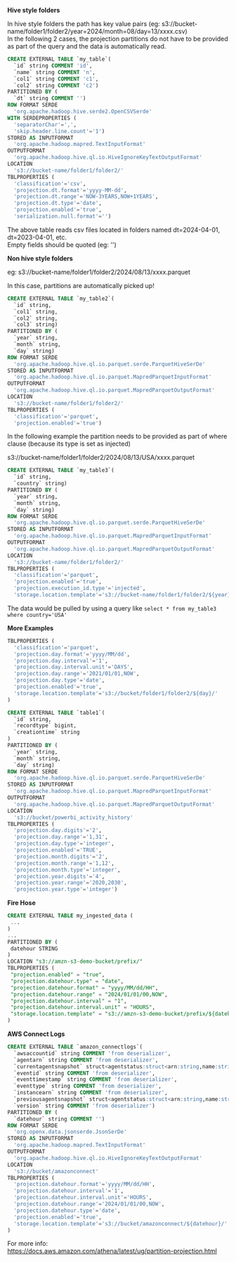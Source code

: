 **Hive style folders**

In hive style folders the path has key value pairs  (eg: s3://bucket-name/folder1/folder2/year=2024/month=08/day=13/xxxx.csv)  
In the following 2 cases, the projection partitions do not have to be provided as part of the query and the data is automatically read.

```sql
CREATE EXTERNAL TABLE `my_table`(
  `id` string COMMENT 'id', 
  `name` string COMMENT 'n', 
  `col1` string COMMENT 'c1', 
  `col2` string COMMENT 'c2')
PARTITIONED BY ( 
  `dt` string COMMENT '')
ROW FORMAT SERDE 
  'org.apache.hadoop.hive.serde2.OpenCSVSerde' 
WITH SERDEPROPERTIES ( 
  'separatorChar'=',', 
  'skip.header.line.count'='1') 
STORED AS INPUTFORMAT 
  'org.apache.hadoop.mapred.TextInputFormat' 
OUTPUTFORMAT 
  'org.apache.hadoop.hive.ql.io.HiveIgnoreKeyTextOutputFormat'
LOCATION
  's3://bucket-name/folder1/folder2/'
TBLPROPERTIES (
  'classification'='csv', 
  'projection.dt.format'='yyyy-MM-dd', 
  'projection.dt.range'='NOW-3YEARS,NOW+1YEARS', 
  'projection.dt.type'='date', 
  'projection.enabled'='true',
  'serialization.null.format'='')
```
The above table reads csv files located in folders named dt=2024-04-01, dt=2023-04-01, etc.  
Empty fields should be quoted (eg: '')

**Non hive style folders**  

eg: s3://bucket-name/folder1/folder2/2024/08/13/xxxx.parquet

In this case, partitions are automatically picked up!  
```sql
CREATE EXTERNAL TABLE `my_table2`(
  `id` string, 
  `col1` string, 
  `col2` string, 
  `col3` string)
PARTITIONED BY ( 
  `year` string, 
  `month` string, 
  `day` string)
ROW FORMAT SERDE 
  'org.apache.hadoop.hive.ql.io.parquet.serde.ParquetHiveSerDe' 
STORED AS INPUTFORMAT 
  'org.apache.hadoop.hive.ql.io.parquet.MapredParquetInputFormat' 
OUTPUTFORMAT 
  'org.apache.hadoop.hive.ql.io.parquet.MapredParquetOutputFormat'
LOCATION
  's3://bucket-name/folder1/folder2/'
TBLPROPERTIES (
  'classification'='parquet', 
  'projection.enabled'='true')
```

In the following example the partition needs to be provided as part of where clause (because its type is set as injected)  

s3://bucket-name/folder1/folder2/2024/08/13/USA/xxxx.parquet

```sql
CREATE EXTERNAL TABLE `my_table3`(
  `id` string, 
  `country` string)
PARTITIONED BY ( 
  `year` string, 
  `month` string, 
  `day` string)
ROW FORMAT SERDE 
  'org.apache.hadoop.hive.ql.io.parquet.serde.ParquetHiveSerDe' 
STORED AS INPUTFORMAT 
  'org.apache.hadoop.hive.ql.io.parquet.MapredParquetInputFormat' 
OUTPUTFORMAT 
  'org.apache.hadoop.hive.ql.io.parquet.MapredParquetOutputFormat'
LOCATION
  's3://bucket-name/folder1/folder2/'
TBLPROPERTIES (
  'classification'='parquet', 
  'projection.enabled'='true',
  'projection.execution_id.type'='injected', 
  'storage.location.template'='s3://bucket-name/folder1/folder2/${year}/${month}/${day}/${country}/', )
```

The data would be pulled by using a query like
```select * from my_table3 where country='USA'```

**More Examples**

```sql
TBLPROPERTIES (
  'classification'='parquet', 
  'projection.day.format'='yyyy/MM/dd', 
  'projection.day.interval'='1', 
  'projection.day.interval.unit'='DAYS', 
  'projection.day.range'='2021/01/01,NOW', 
  'projection.day.type'='date', 
  'projection.enabled'='true', 
  'storage.location.template'='s3://bucket/folder1/folder2/${day}/'
)
```

```sql
CREATE EXTERNAL TABLE `table1`(
  `id` string, 
  `recordtype` bigint, 
  `creationtime` string
)
PARTITIONED BY ( 
  `year` string, 
  `month` string, 
  `day` string)
ROW FORMAT SERDE 
  'org.apache.hadoop.hive.ql.io.parquet.serde.ParquetHiveSerDe' 
STORED AS INPUTFORMAT 
  'org.apache.hadoop.hive.ql.io.parquet.MapredParquetInputFormat' 
OUTPUTFORMAT 
  'org.apache.hadoop.hive.ql.io.parquet.MapredParquetOutputFormat'
LOCATION
  's3://bucket/powerbi_activity_history'
TBLPROPERTIES (
  'projection.day.digits'='2', 
  'projection.day.range'='1,31', 
  'projection.day.type'='integer', 
  'projection.enabled'='TRUE', 
  'projection.month.digits'='2', 
  'projection.month.range'='1,12', 
  'projection.month.type'='integer', 
  'projection.year.digits'='4', 
  'projection.year.range'='2020,2030', 
  'projection.year.type'='integer')
```

**Fire Hose**
```sql
CREATE EXTERNAL TABLE my_ingested_data (
 ...
)
...
PARTITIONED BY (
 datehour STRING
)
LOCATION "s3://amzn-s3-demo-bucket/prefix/"
TBLPROPERTIES (
 "projection.enabled" = "true",
 "projection.datehour.type" = "date",
 "projection.datehour.format" = "yyyy/MM/dd/HH",
 "projection.datehour.range" = "2024/01/01/00,NOW",
 "projection.datehour.interval" = "1",
 "projection.datehour.interval.unit" = "HOURS",
 "storage.location.template" = "s3://amzn-s3-demo-bucket/prefix/${datehour}/"
)
```

**AWS Connect Logs**
```sql
CREATE EXTERNAL TABLE `amazon_connectlogs`(
  `awsaccountid` string COMMENT 'from deserializer', 
  `agentarn` string COMMENT 'from deserializer', 
  `currentagentsnapshot` struct<agentstatus:struct<arn:string,name:string,starttimestamp:string,type:string>,configuration:struct<agenthierarchygroups:struct<level1:struct<arn:string,name:string>,level2:struct<arn:string,name:string>,level3:struct<arn:string,name:string>,level4:struct<arn:string,name:string>,level5:struct<arn:string,name:string>>,autoaccept:boolean,firstname:string,languagecode:string,lastname:string,proficiencylist:string,routingprofile:struct<arn:string,concurrency:array<struct<availableslots:int,channel:string,maximumslots:int>>,defaultoutboundqueue:struct<arn:string,channels:array<string>,name:string>,inboundqueues:array<struct<arn:string,channels:array<string>,name:string>>,name:string>,sipaddress:string,username:string>,contacts:array<struct<channel:string,connectedtoagenttimestamp:string,contactid:string,initialcontactid:string,initiationmethod:string,queue:struct<arn:string,name:string>,queuetimestamp:string,state:string,statestarttimestamp:string>>,nextagentstatus:struct<arn:string,enqueuedtimestamp:string,name:string,type:string>> COMMENT 'from deserializer', 
  `eventid` string COMMENT 'from deserializer', 
  `eventtimestamp` string COMMENT 'from deserializer', 
  `eventtype` string COMMENT 'from deserializer', 
  `instancearn` string COMMENT 'from deserializer', 
  `previousagentsnapshot` struct<agentstatus:struct<arn:string,name:string,starttimestamp:string,type:string>,configuration:struct<agenthierarchygroups:struct<level1:struct<arn:string,name:string>,level2:struct<arn:string,name:string>,level3:struct<arn:string,name:string>,level4:struct<arn:string,name:string>,level5:struct<arn:string,name:string>>,autoaccept:boolean,firstname:string,languagecode:string,lastname:string,proficiencylist:string,routingprofile:struct<arn:string,concurrency:array<struct<availableslots:int,channel:string,maximumslots:int>>,defaultoutboundqueue:struct<arn:string,channels:array<string>,name:string>,inboundqueues:array<struct<arn:string,channels:array<string>,name:string>>,name:string>,sipaddress:string,username:string>,contacts:array<struct<channel:string,connectedtoagenttimestamp:string,contactid:string,initialcontactid:string,initiationmethod:string,queue:struct<arn:string,name:string>,queuetimestamp:string,state:string,statestarttimestamp:string>>,nextagentstatus:struct<arn:string,enqueuedtimestamp:string,name:string,type:string>> COMMENT 'from deserializer', 
  `version` string COMMENT 'from deserializer')
PARTITIONED BY ( 
  `datehour` string COMMENT '')
ROW FORMAT SERDE 
  'org.openx.data.jsonserde.JsonSerDe' 
STORED AS INPUTFORMAT 
  'org.apache.hadoop.mapred.TextInputFormat' 
OUTPUTFORMAT 
  'org.apache.hadoop.hive.ql.io.HiveIgnoreKeyTextOutputFormat'
LOCATION
  's3://bucket/amazonconnect'
TBLPROPERTIES (
  'projection.datehour.format'='yyyy/MM/dd/HH', 
  'projection.datehour.interval'='1', 
  'projection.datehour.interval.unit'='HOURS', 
  'projection.datehour.range'='2024/01/01/00,NOW', 
  'projection.datehour.type'='date', 
  'projection.enabled'='true', 
  'storage.location.template'='s3://bucket/amazonconnect/${datehour}/'
)
```
  


For more info:  
https://docs.aws.amazon.com/athena/latest/ug/partition-projection.html
